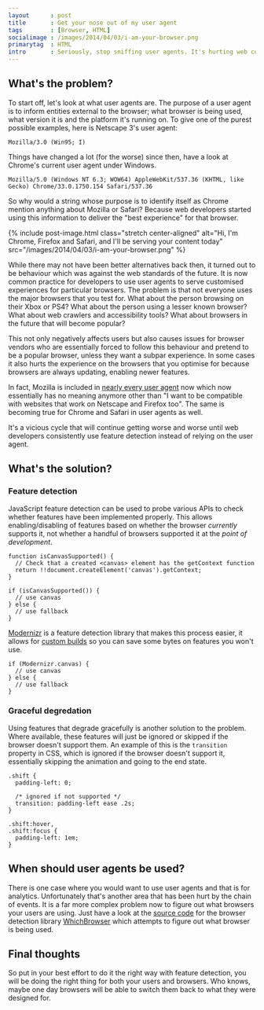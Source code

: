 ```yaml
---
layout      : post
title       : Get your nose out of my user agent
tags        : [Browser, HTML]
socialimage : /images/2014/04/03/i-am-your-browser.png
primarytag  : HTML
intro       : Seriously, stop sniffing user agents. It's hurting web compatibility and causing headaches for both users and browser vendors. Here's why and what you should be doing instead.
---
```


## What's the problem?

To start off, let's look at what user agents are. The purpose of a user agent is to inform entities external to the browser; what browser is being used, what version it is and the platform it's running on. To give one of the purest possible examples, here is Netscape 3's user agent:

    Mozilla/3.0 (Win95; I)

Things have changed a lot (for the worse) since then, have a look at Chrome's current user agent under Windows.

    Mozilla/5.0 (Windows NT 6.3; WOW64) AppleWebKit/537.36 (KHTML, like Gecko) Chrome/33.0.1750.154 Safari/537.36

So why would a string whose purpose is to identify itself as Chrome mention anything about Mozilla or Safari? Because web developers started using this information to deliver the "best experience" for that browser.

{% include post-image.html class="stretch center-aligned" alt="Hi, I'm Chrome, Firefox and Safari, and I'll be serving your content today" src="/images/2014/04/03/i-am-your-browser.png" %}

While there may not have been better alternatives back then, it turned out to be behaviour which was against the web standards of the future. It is now common practice for developers to use user agents to serve customised experiences for particular browsers. The problem is that not everyone uses the major browsers that you test for. What about the person browsing on their Xbox or PS4? What about the person using a lesser known browser? What about web crawlers and accessibility tools? What about browsers in the future that will become popular?

This not only negatively affects users but also causes issues for browser vendors who are essentially forced to follow this behaviour and pretend to be a popular browser, unless they want a subpar experience. In some cases it also hurts the experience on the browsers that you optimise for because browsers are always updating, enabling newer features.

In fact, Mozilla is included in [nearly every user agent][4] now which now essentially has no meaning anymore other than "I want to be compatible with websites that work on Netscape and Firefox too". The same is becoming true for Chrome and Safari in user agents as well.

It's a vicious cycle that will continue getting worse and worse until web developers consistently use feature detection instead of relying on the user agent. 



## What's the solution?

### Feature detection

JavaScript feature detection can be used to probe various APIs to check whether features have been implemented properly. This allows enabling/disabling of features based on whether the browser *currently* supports it, not whether a handful of browsers supported it at the *point of development*.

<!--prettify lang=js-->
    function isCanvasSupported() {
      // Check that a created <canvas> element has the getContext function
      return !!document.createElement('canvas').getContext;
    }

    if (isCanvasSupported()) {
      // use canvas
    } else {
      // use fallback
    }

[Modernizr][2] is a feature detection library that makes this process easier, it allows for [custom builds][3] so you can save some bytes on features you won't use.

<!--prettify lang=js-->
    if (Modernizr.canvas) {
      // use canvas
    } else {
      // use fallback
    }

### Graceful degredation

Using features that degrade gracefully is another solution to the problem. Where available, these features will just be ignored or skipped if the browser doesn't support them. An example of this is the `transition` property in CSS, which is ignored if the browser doesn't support it, essentially skipping the animation and going to the end state.

<!--prettify lang=css-->
    .shift {
      padding-left: 0;

      /* ignored if not supported */
      transition: padding-left ease .2s;
    }
    
    .shift:hover,
    .shift:focus {
      padding-left: 1em;
    }



## When should user agents be used?

There is one case where you would want to use user agents and that is for analytics. Unfortunately that's another area that has been hurt by the chain of events. It is a far more complex problem now to figure out what browsers your users are using. Just have a look at the [source code][0] for the browser detection library [WhichBrowser][1] which attempts to figure out what browser is being used.



## Final thoughts 

So put in your best effort to do it the right way with feature detection, you will be doing the right thing for both your users and browsers. Who knows, maybe one day browsers will be able to switch them back to what they were designed for. 



[0]: https://github.com/NielsLeenheer/WhichBrowser/blob/master/detect.php
[1]: https://github.com/NielsLeenheer/WhichBrowser
[2]: http://modernizr.com/
[3]: http://modernizr.com/download/
[4]: http://www.useragentstring.com/pages/Browserlist/

